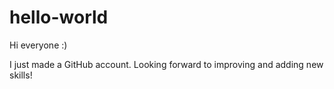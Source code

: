 # hello-world

Hi everyone :)

I just made a GitHub account. Looking forward to improving and adding new skills!

